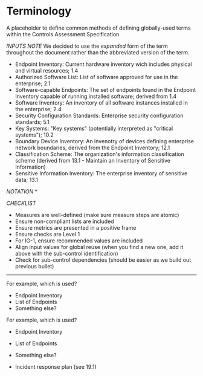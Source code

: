 # Terminology

A placeholder to define common methods of defining globally-used terms within the Controls Assessment Specification.

*INPUTS*
*NOTE* We decided to use the _expanded_ form of the term throughout the document rather than the abbreviated version of the term.
* Endpoint Inventory: Current hardware inventory wich includes physical and virtual resources; 1.4
* Authorized Software List: List of software approved for use in the enterprise; 2.1
* Software-capable Endpoints: The set of endpoints found in the Endpoint Inventory capable of running installed software; derived from 1.4
* Software Inventory: An inventory of all software instances installed in the enterprise; 2.4
* Security Configuration Standards: Enterprise security configuration standards; 5.1
* Key Systems: "Key systems" (potentially interpreted as "critical systems"); 10.2
* Boundary Device Inventory: An invenotry of devices defining enterprise network boundaries, derived from the Endpoint Inventory; 12.1
* Classification Scheme: The organization's information classification scheme (derived from 13.1 - Maintain an Inventory of Sensitive Information)
* Sensitive Information Inventory: The enterprise inventory of sensitive data; 13.1

*NOTATION*
*

*CHECKLIST*

* Measures are well-defined (make sure measure steps are atomic)
* Ensure non-compliant lists are included
* Ensure metrics are presented in a positive frame
* Ensure checks are Level 1
* For IG-1, ensure recommended values are included
* Align input values for global reuse (when you find a new one, add it above with the sub-control identification)
* Check for sub-control dependencies (should be easier as we build out previous bullet)

----
For example, which is used?
- Endpoint Inventory
- List of Endpoints
- Something else?

For example, which is used?
- Endpoint Inventory
- List of Endpoints
- Something else?



- Incident response plan (see 19.1)
